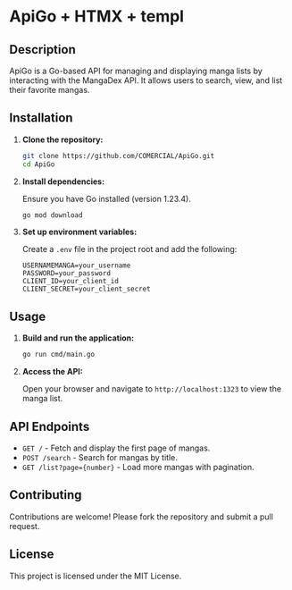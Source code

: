 # ApiGo + HTMX + templ

## Description

ApiGo is a Go-based API for managing and displaying manga lists by interacting with the MangaDex API. It allows users to search, view, and list their favorite mangas.

## Installation

1. **Clone the repository:**

   ```bash
   git clone https://github.com/COMERCIAL/ApiGo.git
   cd ApiGo
   ```

2. **Install dependencies:**

   Ensure you have Go installed (version 1.23.4).

   ```bash
   go mod download
   ```

3. **Set up environment variables:**

   Create a `.env` file in the project root and add the following:

   ```env
   USERNAMEMANGA=your_username
   PASSWORD=your_password
   CLIENT_ID=your_client_id
   CLIENT_SECRET=your_client_secret
   ```

## Usage

1. **Build and run the application:**

   ```bash
   go run cmd/main.go
   ```

2. **Access the API:**

   Open your browser and navigate to `http://localhost:1323` to view the manga list.

## API Endpoints

- `GET /` - Fetch and display the first page of mangas.
- `POST /search` - Search for mangas by title.
- `GET /list?page={number}` - Load more mangas with pagination.

## Contributing

Contributions are welcome! Please fork the repository and submit a pull request.

## License

This project is licensed under the MIT License.
